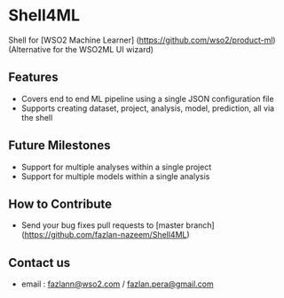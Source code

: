 # Shell4ML
Shell for [WSO2 Machine Learner] (https://github.com/wso2/product-ml) (Alternative for the WSO2ML UI wizard)

## Features
* Covers end to end ML pipeline using a single JSON configuration file
* Supports creating dataset, project, analysis, model, prediction, all via the shell


## Future Milestones
* Support for multiple analyses within a single project
* Support for multiple models within a single analysis

## How to Contribute
* Send your bug fixes pull requests to [master branch] (https://github.com/fazlan-nazeem/Shell4ML) 

## Contact us

* email : fazlann@wso2.com / fazlan.pera@gmail.com

